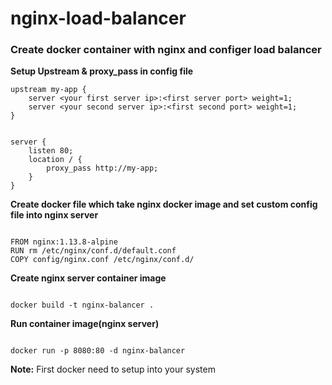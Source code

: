 # nginx-load-balancer

### Create docker container with nginx and configer load balancer

**Setup Upstream & proxy_pass in config file**

```
upstream my-app {
    server <your first server ip>:<first server port> weight=1;
    server <your second server ip>:<first second port> weight=1;
}

```

```

server {
    listen 80;
    location / {
        proxy_pass http://my-app;
    }
}

```

**Create docker file which take nginx docker image and set custom config file into nginx server**

```

FROM nginx:1.13.8-alpine
RUN rm /etc/nginx/conf.d/default.conf
COPY config/nginx.conf /etc/nginx/conf.d/

```

**Create nginx server container image**

```

docker build -t nginx-balancer .

```

**Run container image(nginx server)**

```

docker run -p 8080:80 -d nginx-balancer

```

**Note:** First docker need to setup into your system 
